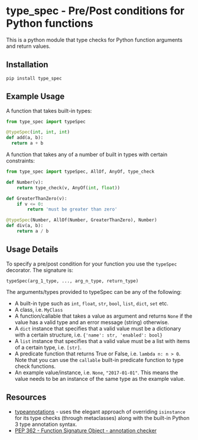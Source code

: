 # type_spec - Pre/Post conditions for Python functions

This is a python module that type checks for Python function arguments
and return values.

## Installation

```
pip install type_spec
```

## Example Usage

A function that takes built-in types:

```python
from type_spec import typeSpec

@typeSpec(int, int, int)
def add(a, b):
  return a + b
```

A function that takes any of a number of built in types with certain constraints:

```python
from type_spec import typeSpec, AllOf, AnyOf, type_check

def Number(v):
    return type_check(v, AnyOf(int, float))

def GreaterThanZero(v):
    if v <= 0:
        return 'must be greater than zero'

@typeSpec(Number, AllOf(Number, GreaterThanZero), Number)
def div(a, b):
    return a / b
```

## Usage Details

To specify a pre/post condition for your function you use the `typeSpec`
decorator. The signature is:

```
typeSpec(arg_1_type, ..., arg_n_type, return_type)
```

The arguments/types provided to typeSpec can be any of the following:

* A built-in type such as `int`, `float`, `str`, `bool`, `list`, `dict`, `set` etc.
* A class, i.e. `MyClass`
* A function/callable that takes a value as argument and returns `None` if the value has a valid type and an error message (string) otherwise.
* A `dict` instance that specifies that a valid value must be a dictionary with a certain structure, i.e. `{'name': str, 'enabled': bool}`
* A `list` instance that specifies that a valid value must be a list with items of a certain
type, i.e. `[str]`.
* A predicate function that returns True or False, i.e. `lambda n: n > 0`. Note that you
can use the `callable` built-in predicate function to type check functions.
* An example value/instance, i.e. `None`, `"2017-01-01"`. This means the value needs to be an instance of the same type as the example value.

## Resources

* [typeannotations](https://github.com/ceronman/typeannotations) - uses the elegant approach of overriding `isinstance` for its type checks (through metaclasses) along with the built-in Python 3 type annotation syntax.
* [PEP 362 - Function Signature Object - annotation checker](https://www.python.org/dev/peps/pep-0362/#annotation-checker)
